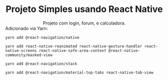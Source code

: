 <div align="center">
<h1>
<center>Projeto Simples usando React Native</center>
</h1>
Projeto com login, forum, e calculadora.
</div>
Adicionado via Yarn:

` yarn add @react-navigation/native `

` yarn add react-native-reanimated react-native-gesture-handler react-native-screens react-native-safe-area-context @react-native-community/masked-view `

` yarn add @react-navigation/stack `

` yarn add @react-navigation/material-top-tabs react-native-tab-view `

